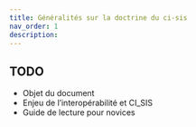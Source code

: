 ```yaml
---
title: Généralités sur la doctrine du ci-sis
nav_order: 1
description: 
---
```


## TODO

* Objet du document
* Enjeu de l’interopérabilité et CI_SIS
* Guide de lecture pour novices
